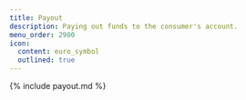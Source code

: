 ```yaml
---
title: Payout
description: Paying out funds to the consumer's account.
menu_order: 2900
icon:
  content: euro_symbol
  outlined: true
---
```


{% include payout.md %}
